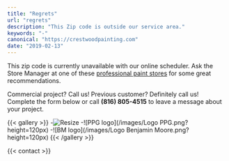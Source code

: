 ```yaml
---
title: "Regrets"
url: "regrets"
description: "This Zip code is outside our service area."
keywords: "-"
canonical: "https://crestwoodpainting.com"
date: "2019-02-13"
---
```


This zip code is currently unavailable with our online scheduler. Ask the Store Manager at one of these [professional paint stores](https://www.google.com/search?q=paint+stores+kansas+city) for some great recommendations.

Commercial project? Call us! Previous customer? Definitely call us! Complete the form below or call **(816) 805-4515** to leave a message about your project.

{{< gallery >}}
-![Resize](/images/SW-logo.png?height=120px)
-![PPG logo](/images/Logo PPG.png?height=120px)
-![BM logo](/images/Logo Benjamin Moore.png?height=120px)
{{< /gallery >}}

{{< contact >}}
